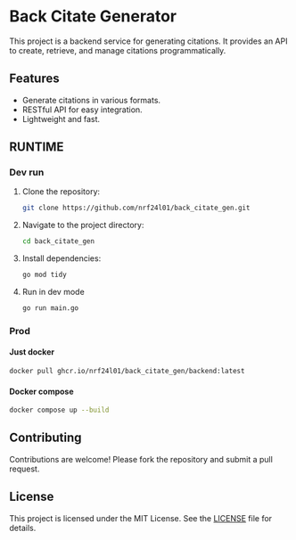 # Back Citate Generator

This project is a backend service for generating citations. It provides an API to create, retrieve, and manage citations programmatically.

## Features

- Generate citations in various formats.
- RESTful API for easy integration.
- Lightweight and fast.

## RUNTIME
### Dev run

1. Clone the repository:
    ```bash
    git clone https://github.com/nrf24l01/back_citate_gen.git
    ```
2. Navigate to the project directory:
    ```bash
    cd back_citate_gen
    ```
3. Install dependencies:
    ```bash
    go mod tidy
    ```
4. Run in dev mode
    ```bash
    go run main.go
    ```

### Prod
#### Just docker
```bash
docker pull ghcr.io/nrf24l01/back_citate_gen/backend:latest
```
#### Docker compose
```bash
docker compose up --build
```

## Contributing

Contributions are welcome! Please fork the repository and submit a pull request.

## License

This project is licensed under the MIT License. See the [LICENSE](LICENSE) file for details.